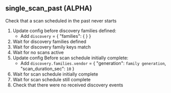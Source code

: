 
## single_scan_past (ALPHA)

Check that a scan scheduled in the past never starts

1. Update config before discovery families defined:
    * Add `discovery` = { "families": {  } }
1. Wait for discovery families defined
1. Wait for discovery family keys match
1. Wait for no scans active
1. Update config Before scan schedule initially complete:
    * Add `discovery.families.vendor` = { "generation": `family generation`, "scan_duration_sec": `10` }
1. Wait for scan schedule initially complete
1. Wait for scan schedule still complete
1. Check that there were no received discovery events
